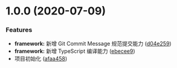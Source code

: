 # 1.0.0 (2020-07-09)

### Features

- **framework:** 新增 Git Commit Message 规范提交能力 ([d04e259](https://github.com/ziyi2/algorithms/commit/d04e25977a7041b5e2d9d801934d554ab6815c42))
- **framework:** 新增 TypeScript 编译能力 ([ebecee9](https://github.com/ziyi2/algorithms/commit/ebecee96551f8ed49a7b48c61be3da6b79ae3974))
- 项目初始化 ([afaa458](https://github.com/ziyi2/algorithms/commit/afaa4583009ea5ac3ead2f3bfc5c61103ce8533c))
